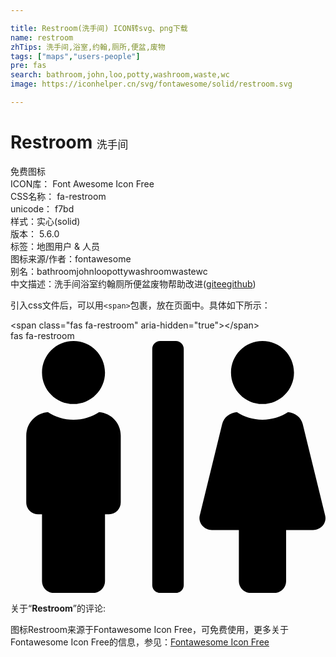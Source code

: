 ```yaml
---

title: Restroom(洗手间) ICON转svg、png下载
name: restroom
zhTips: 洗手间,浴室,约翰,厕所,便盆,废物
tags: ["maps","users-people"]
pre: fas
search: bathroom,john,loo,potty,washroom,waste,wc
image: https://iconhelper.cn/svg/fontawesome/solid/restroom.svg

---
```


# Restroom  <small style="font-size: 60%;font-weight: 100">洗手间</small>


<div class="detail-page">
<p>
<span><span class="badge-success badge">免费图标</span> </span>
<br/>
<span>
ICON库：
<span class="badge-secondary badge">Font Awesome Icon Free</span> 
</span>
<br/>
<span>
CSS名称：
<span class="badge-secondary badge">fa-restroom</span> 
</span>
<br/>
<span>
unicode：
<span class="badge-secondary badge">f7bd</span> 
<copy-btn content='f7bd' btn-title=""></copy-btn>
<copy-btn :content='String.fromCodePoint(parseInt("f7bd", 16))' btn-title="复制U"></copy-btn>
</span><br/><span>样式：<span class="badge-light badge">实心(solid)</span></span>
<br/>
<span>
版本：
<span class="badge-secondary badge">5.6.0</span> 
</span><br/><span>标签：<span class="badge-light badge"><router-link to="/tags/maps.html">地图</router-link></span><span class="badge-light badge"><router-link to="/tags/users-people.html">用户 & 人员</router-link></span></span>
<br/>
<span>图标来源/作者：<span class="badge-light badge">fontawesome</span></span> 
<br/>
<span>别名：<span class="badge-light badge">bathroom</span><span class="badge-light badge">john</span><span class="badge-light badge">loo</span><span class="badge-light badge">potty</span><span class="badge-light badge">washroom</span><span class="badge-light badge">waste</span><span class="badge-light badge">wc</span></span><br/><span class="zh-detail">中文描述：<span class="badge-primary badge">洗手间</span><span class="badge-primary badge">浴室</span><span class="badge-primary badge">约翰</span><span class="badge-primary badge">厕所</span><span class="badge-primary badge">便盆</span><span class="badge-primary badge">废物</span><span class="help-link"><span>帮助改进</span>(<a href="https://gitee.com/liuwave/icon-helper/edit/master/json/fontawesome/solid/restroom.json" target="_blank" rel="noopener noreferrer">gitee</a><a href="https://github.com/liuwave/icon-helper/edit/master/json/fontawesome/solid/restroom.json" target="_blank" rel="noopener noreferrer">github</a></span>)</span><br/>
</p>
</div>
<div class="alert alert-dark">
  <i class="fas fa-restroom fa-xs"></i>
  <i class="fas fa-restroom fa-sm"></i>
  <i class="fas fa-restroom fa-lg"></i>
  <i class="fas fa-restroom fa-2x"></i>
  <i class="fas fa-restroom fa-3x"></i>
  <i class="fas fa-restroom fa-5x"></i>
  <i class="fas fa-restroom fa-7x"></i>
</div>
<div>
  <p>引入css文件后，可以用<code>&lt;span&gt;</code>包裹，放在页面中。具体如下所示：    
  </p>
  <div class="alert alert-primary" style="font-size: 14px">
    &lt;span class="fas fa-restroom" aria-hidden="true"&gt;&lt;/span&gt;
    <copy-btn content='<span class="fas fa-restroom" aria-hidden="true"></span>'></copy-btn>
  </div>
  <div class="alert alert-secondary">
    <i class="fas fa-restroom"
    style="font-size: 24px"
    aria-hidden="true"></i> fas fa-restroom
    <copy-btn content="fas fa-restroom" btn-title="复制图标名称"></copy-btn>
  </div>
</div>
<div id="svg" class="svg-wrap">
<svg xmlns="http://www.w3.org/2000/svg" viewBox="0 0 640 512"><path d="M128 128c35.3 0 64-28.7 64-64S163.3 0 128 0 64 28.7 64 64s28.7 64 64 64zm384 0c35.3 0 64-28.7 64-64S547.3 0 512 0s-64 28.7-64 64 28.7 64 64 64zm127.3 226.5l-45.6-185.8c-3.3-13.5-15.5-23-29.8-24.2-15 9.7-32.8 15.5-52 15.5-19.2 0-37-5.8-52-15.5-14.3 1.2-26.5 10.7-29.8 24.2l-45.6 185.8C381 369.6 393 384 409.2 384H464v104c0 13.3 10.7 24 24 24h48c13.3 0 24-10.7 24-24V384h54.8c16.2 0 28.2-14.4 24.5-29.5zM336 0h-32c-8.8 0-16 7.2-16 16v480c0 8.8 7.2 16 16 16h32c8.8 0 16-7.2 16-16V16c0-8.8-7.2-16-16-16zM180.1 144.4c-15 9.8-32.9 15.6-52.1 15.6-19.2 0-37.1-5.8-52.1-15.6C51.3 146.5 32 166.9 32 192v136c0 13.3 10.7 24 24 24h8v136c0 13.3 10.7 24 24 24h80c13.3 0 24-10.7 24-24V352h8c13.3 0 24-10.7 24-24V192c0-25.1-19.3-45.5-43.9-47.6z"/></svg>
</div>
<detail full-name='fa-restroom'></detail>
<div class="icon-detail__container">
<p>关于“<b>Restroom</b>”的评论:</p>
</div>
<Vssue title="关于“Restroom”的评论" />    
<div><p>图标Restroom来源于Fontawesome Icon Free，可免费使用，更多关于  Fontawesome Icon Free的信息，参见：<a target="_blank" href="https://iconhelper.cn/fontawesome.html">Fontawesome Icon Free</a>
</p></div>
